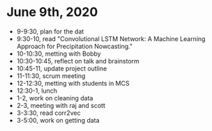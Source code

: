 # June 9th, 2020
* 9-9:30, plan for the dat
* 9:30-10, read "Convolutional LSTM Network: A Machine Learning Approach for Precipitation Nowcasting."
* 10-10:30, metting with Bobby
* 10:30-10:45, reflect on talk and brainstorm
* 10:45-11, update project outline
* 11-11:30, scrum meeting
* 12-12:30, metting with students in MCS
* 12:30-1, lunch
* 1-2, work on cleaning data
* 2-3, meeting with raj and scott
* 3-3:30, read corr2vec
* 3-5:00, work on getting data 
